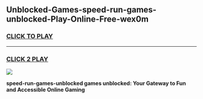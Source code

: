 
## Unblocked-Games-speed-run-games-unblocked-Play-Online-Free-wex0m
<h3>
<a href="https://premium76.site?title=speed-run-games-unblocked&ref=26A">CLICK TO PLAY</a></h3>
<hr>

<h3>
<a href="https://premium76.site?title=speed-run-games-unblocked&ref=26A">CLICK 2 PLAY</a>
  
</h3>

<a href="https://premium76.site?title=speed-run-games-unblocked&ref=26A"><img src="https://clearcache.store/games.png"></a>


**speed-run-games-unblocked games unblocked: Your Gateway to Fun and Accessible Online Gaming**
